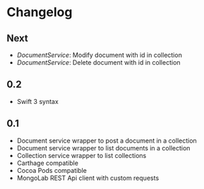 # Changelog

## Next

* *DocumentService*: Modify document with id in collection
* *DocumentService*: Delete document with id in collection

## 0.2

* Swift 3 syntax

## 0.1

* Document service wrapper to post a document in a collection
* Document service wrapper to list documents in a collection
* Collection service wrapper to list collections
* Carthage compatible
* Cocoa Pods compatible
* MongoLab REST Api client with custom requests
